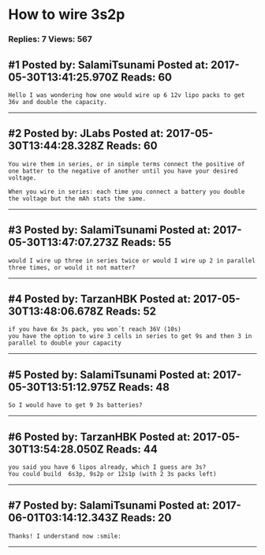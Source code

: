 # How to wire 3s2p

### Replies: 7 Views: 567

## \#1 Posted by: SalamiTsunami Posted at: 2017-05-30T13:41:25.970Z Reads: 60

```
Hello I was wondering how one would wire up 6 12v lipo packs to get 36v and double the capacity.
```

---
## \#2 Posted by: JLabs Posted at: 2017-05-30T13:44:28.328Z Reads: 60

```
You wire them in series, or in simple terms connect the positive of one batter to the negative of another until you have your desired voltage.

When you wire in series: each time you connect a battery you double the voltage but the mAh stats the same.
```

---
## \#3 Posted by: SalamiTsunami Posted at: 2017-05-30T13:47:07.273Z Reads: 55

```
would I wire up three in series twice or would I wire up 2 in parallel three times, or would it not matter?
```

---
## \#4 Posted by: TarzanHBK Posted at: 2017-05-30T13:48:06.678Z Reads: 52

```
if you have 6x 3s pack, you won´t reach 36V (10s)
you have the option to wire 3 cells in series to get 9s and then 3 in parallel to double your capacity
```

---
## \#5 Posted by: SalamiTsunami Posted at: 2017-05-30T13:51:12.975Z Reads: 48

```
So I would have to get 9 3s batteries?
```

---
## \#6 Posted by: TarzanHBK Posted at: 2017-05-30T13:54:28.050Z Reads: 44

```
you said you have 6 lipos already, which I guess are 3s?
You could build  6s3p, 9s2p or 12s1p (with 2 3s packs left)
```

---
## \#7 Posted by: SalamiTsunami Posted at: 2017-06-01T03:14:12.343Z Reads: 20

```
Thanks! I understand now :smile:
```

---
